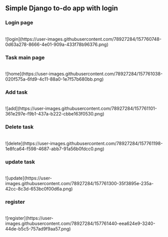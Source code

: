 <h2>Simple Django to-do app with login</h2>

<h3>Login page</h3>
<br>
![login](https://user-images.githubusercontent.com/78927284/157760748-0d63a278-8666-4e01-909a-433f78b96376.png)
<br>
<h3>Task main page</h3>
<br>
![home](https://user-images.githubusercontent.com/78927284/157761038-020f575a-6fd9-4c11-88a0-1e7f57b680bb.png)
<br>
<h3>Add task</h3>
<br>
![add](https://user-images.githubusercontent.com/78927284/157761101-361e297e-f9b1-437a-b222-cbbe163f0530.png)
<br>
<h3>Delete task</h3>
<br>
![delete](https://user-images.githubusercontent.com/78927284/157761198-1e8fca64-f598-4687-abb7-91a56b0fdcc0.png)
<br>
<h3>update task</h3>
<br>
![update](https://user-images.githubusercontent.com/78927284/157761300-35f3895e-235a-42cc-8c3d-653bc0f00d6a.png)
<br>
<h3>register</h3>
<br>
![register](https://user-images.githubusercontent.com/78927284/157761440-eea624e9-3240-44de-b5c5-757ad9f9aa57.png)
